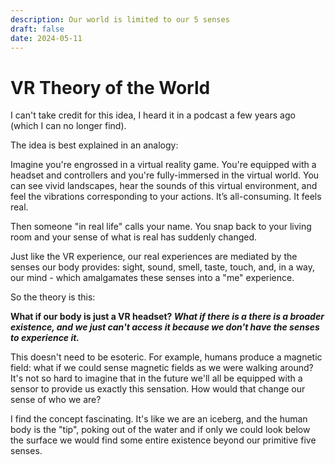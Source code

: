 ```yaml
---
description: Our world is limited to our 5 senses
draft: false
date: 2024-05-11
---
```


# VR Theory of the World

I can't take credit for this idea, I heard it in a podcast a few years ago (which I can no longer find).

The idea is best explained in an analogy:

Imagine you're engrossed in a virtual reality game. You're equipped with a headset and controllers and you're fully-immersed in the virtual world. You can see vivid landscapes, hear the sounds of this virtual environment, and feel the vibrations corresponding to your actions. It’s all-consuming. It feels real.

Then someone "in real life" calls your name. You snap back to your living room and your sense of what is real has suddenly changed.

Just like the VR experience, our real experiences are mediated by the senses our body provides: sight, sound, smell, taste, touch, and, in a way, our mind - which amalgamates these senses into a "me" experience. 

So the theory is this: 

**What if our body is just a VR headset? *What if there is a there is a broader existence, and we just can't access it because we don't have the senses to experience it.***

This doesn't need to be esoteric. For example, humans produce a magnetic field: what if we could sense magnetic fields as we were walking around? It's not so hard to imagine that in the future we'll all be equipped with a sensor to provide us exactly this sensation. How would that change our sense of who we are? 

I find the concept fascinating. It's like we are an iceberg, and the human body is the "tip", poking out of the water and if only we could look below the surface we would find some entire existence beyond our primitive five senses.
